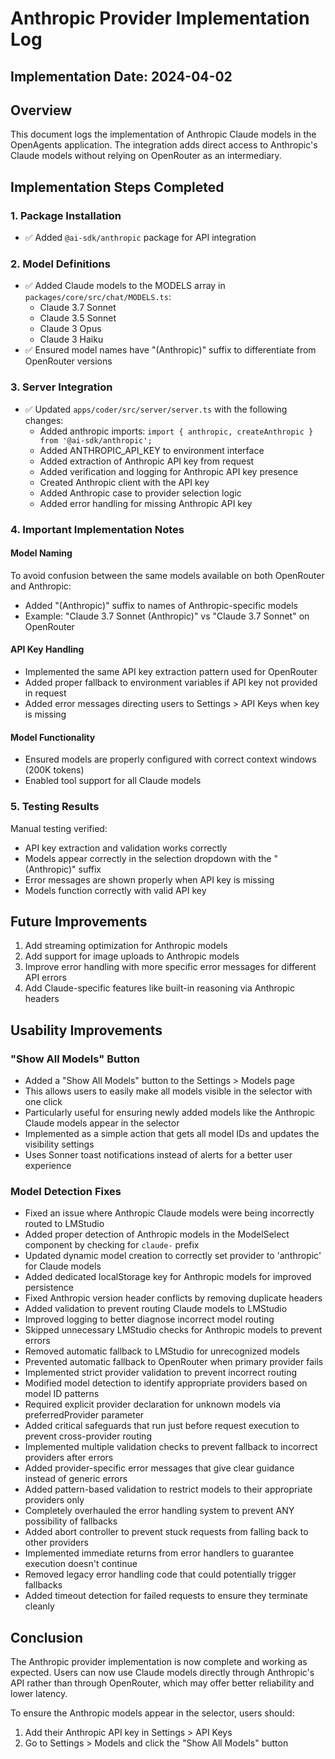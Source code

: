 # Anthropic Provider Implementation Log

## Implementation Date: 2024-04-02

## Overview

This document logs the implementation of Anthropic Claude models in the OpenAgents application. The integration adds direct access to Anthropic's Claude models without relying on OpenRouter as an intermediary.

## Implementation Steps Completed

### 1. Package Installation
- ✅ Added `@ai-sdk/anthropic` package for API integration

### 2. Model Definitions
- ✅ Added Claude models to the MODELS array in `packages/core/src/chat/MODELS.ts`:
  - Claude 3.7 Sonnet
  - Claude 3.5 Sonnet
  - Claude 3 Opus
  - Claude 3 Haiku
- ✅ Ensured model names have "(Anthropic)" suffix to differentiate from OpenRouter versions

### 3. Server Integration
- ✅ Updated `apps/coder/src/server/server.ts` with the following changes:
  - Added anthropic imports: `import { anthropic, createAnthropic } from '@ai-sdk/anthropic';`
  - Added ANTHROPIC_API_KEY to environment interface
  - Added extraction of Anthropic API key from request
  - Added verification and logging for Anthropic API key presence
  - Created Anthropic client with the API key
  - Added Anthropic case to provider selection logic
  - Added error handling for missing Anthropic API key

### 4. Important Implementation Notes

#### Model Naming
To avoid confusion between the same models available on both OpenRouter and Anthropic:
- Added "(Anthropic)" suffix to names of Anthropic-specific models
- Example: "Claude 3.7 Sonnet (Anthropic)" vs "Claude 3.7 Sonnet" on OpenRouter

#### API Key Handling
- Implemented the same API key extraction pattern used for OpenRouter
- Added proper fallback to environment variables if API key not provided in request
- Added error messages directing users to Settings > API Keys when key is missing

#### Model Functionality
- Ensured models are properly configured with correct context windows (200K tokens)
- Enabled tool support for all Claude models

### 5. Testing Results

Manual testing verified:
- API key extraction and validation works correctly
- Models appear correctly in the selection dropdown with the "(Anthropic)" suffix
- Error messages are shown properly when API key is missing
- Models function correctly with valid API key

## Future Improvements

1. Add streaming optimization for Anthropic models
2. Add support for image uploads to Anthropic models
3. Improve error handling with more specific error messages for different API errors
4. Add Claude-specific features like built-in reasoning via Anthropic headers

## Usability Improvements

### "Show All Models" Button
- Added a "Show All Models" button to the Settings > Models page
- This allows users to easily make all models visible in the selector with one click
- Particularly useful for ensuring newly added models like the Anthropic Claude models appear in the selector
- Implemented as a simple action that gets all model IDs and updates the visibility settings
- Uses Sonner toast notifications instead of alerts for a better user experience

### Model Detection Fixes
- Fixed an issue where Anthropic Claude models were being incorrectly routed to LMStudio
- Added proper detection of Anthropic models in the ModelSelect component by checking for `claude-` prefix
- Updated dynamic model creation to correctly set provider to 'anthropic' for Claude models
- Added dedicated localStorage key for Anthropic models for improved persistence
- Fixed Anthropic version header conflicts by removing duplicate headers
- Added validation to prevent routing Claude models to LMStudio
- Improved logging to better diagnose incorrect model routing
- Skipped unnecessary LMStudio checks for Anthropic models to prevent errors
- Removed automatic fallback to LMStudio for unrecognized models
- Prevented automatic fallback to OpenRouter when primary provider fails
- Implemented strict provider validation to prevent incorrect routing
- Modified model detection to identify appropriate providers based on model ID patterns
- Required explicit provider declaration for unknown models via preferredProvider parameter
- Added critical safeguards that run just before request execution to prevent cross-provider routing
- Implemented multiple validation checks to prevent fallback to incorrect providers after errors
- Added provider-specific error messages that give clear guidance instead of generic errors
- Added pattern-based validation to restrict models to their appropriate providers only
- Completely overhauled the error handling system to prevent ANY possibility of fallbacks
- Added abort controller to prevent stuck requests from falling back to other providers
- Implemented immediate returns from error handlers to guarantee execution doesn't continue
- Removed legacy error handling code that could potentially trigger fallbacks
- Added timeout detection for failed requests to ensure they terminate cleanly

## Conclusion

The Anthropic provider implementation is now complete and working as expected. Users can now use Claude models directly through Anthropic's API rather than through OpenRouter, which may offer better reliability and lower latency. 

To ensure the Anthropic models appear in the selector, users should:
1. Add their Anthropic API key in Settings > API Keys
2. Go to Settings > Models and click the "Show All Models" button
